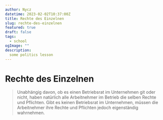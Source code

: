 ```yaml
---
author: Nycz
datetime: 2023-02-02T10:37:00Z
title: Rechte des Einzelnen
slug: rechte-des-einzelnen
featured: true
draft: false
tags:
  - school
ogImage: ""
description:
  some politics lesson
---
```


# Rechte des Einzelnen
> Unabhängig davon, ob es einen Betriebsrat im Unternehmen git oder nicht, haben natürlich alle Arbeitnehmer im Betrieb die selben Rechte und Pflichten. Gibt es keinen Betriebsrat im Unternehmen, müssen die Arbeitnehmer ihre Rechte und Pflichten jedoch eigenständig wahrnehmen.